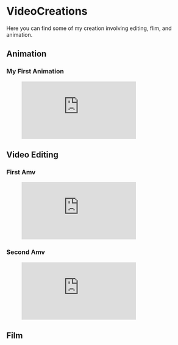 # VideoCreations
Here you can find some of my creation involving editing, flim, and animation.

## Animation

### My First Animation

<figure class="video_container">
  <iframe src="https://www.youtube.com/embed/CeoTDofudK4"allow=" frameborder="0" accelerometer; autoplay; clipboard-write; encrypted-media; gyroscope; picture-in-picture" frameborder="0" allowfullscreen="true"> </iframe>
</figure> 

## Video Editing

### First Amv

<figure class="video_container">
  <iframe src="https://www.youtube.com/embed/AGPo2q2YHIw" frameborder="0" allow="accelerometer; autoplay; clipboard-write; encrypted-media; gyroscope; picture-in-picture" frameborder="0" allowfullscreen="true"> </iframe>
</figure> 

### Second Amv

<figure class="video_container">
  <iframe src="https://www.youtube.com/embed/GsMpjAfKa8w" frameborder="0" allow="accelerometer; autoplay; clipboard-write; encrypted-media; gyroscope; picture-in-picture" frameborder="0" allowfullscreen="true"> </iframe>
</figure> 

## Film
